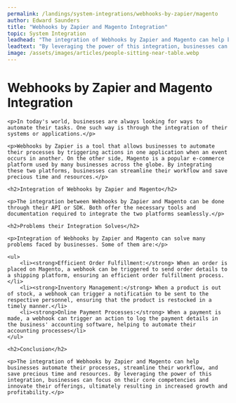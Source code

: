 ```yaml
---
permalink: /landings/system-integrations/webhooks-by-zapier/magento
author: Edward Saunders
title: "Webhooks by Zapier and Magento Integration"
topic: System Integration
leadhead: "The integration of Webhooks by Zapier and Magento can help businesses automate their processes, streamline their workflow, and save precious time and resources"
leadtext: "By leveraging the power of this integration, businesses can focus on their core competencies and innovate their offerings, ultimately resulting in increased growth and profitability."
image: /assets/images/articles/people-sitting-near-table.webp
---
```

<div class="arttext">    <h1>Webhooks by Zapier and Magento Integration</h1>

    <p>In today's world, businesses are always looking for ways to automate their tasks. One such way is through the integration of their systems or applications.</p>

    <p>Webhooks by Zapier is a tool that allows businesses to automate their processes by triggering actions in one application when an event occurs in another. On the other side, Magento is a popular e-commerce platform used by many businesses across the globe. By integrating these two platforms, businesses can streamline their workflow and save precious time and resources.</p>

    <h2>Integration of Webhooks by Zapier and Magento</h2>

    <p>The integration between Webhooks by Zapier and Magento can be done through their API or SDK. Both offer the necessary tools and documentation required to integrate the two platforms seamlessly.</p>

    <h2>Problems their Integration Solves</h2>

    <p>Integration of Webhooks by Zapier and Magento can solve many problems faced by businesses. Some of them are:</p>

    <ul>
        <li><strong>Efficient Order Fulfillment:</strong> When an order is placed on Magento, a webhook can be triggered to send order details to a shipping platform, ensuring an efficient order fulfillment process.</li>
        <li><strong>Inventory Management:</strong> When a product is out of stock, a webhook can trigger a notification to be sent to the respective personnel, ensuring that the product is restocked in a timely manner.</li>
        <li><strong>Online Payment Processes:</strong> When a payment is made, a webhook can trigger an action to log the payment details in the business' accounting software, helping to automate their accounting processes</li>
    </ul>

    <h2>Conclusion</h2>

    <p>The integration of Webhooks by Zapier and Magento can help businesses automate their processes, streamline their workflow, and save precious time and resources. By leveraging the power of this integration, businesses can focus on their core competencies and innovate their offerings, ultimately resulting in increased growth and profitability.</p>
</div>